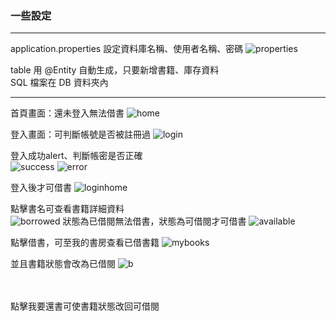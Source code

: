 ### 一些設定
---

application.properties 設定資料庫名稱、使用者名稱、密碼
![properties](https://imgur.com/g52V9fH.png)

table 用 @Entity 自動生成，只要新增書籍、庫存資料  
SQL 檔案在 DB 資料夾內
***
首頁畫面：還未登入無法借書
![home](https://imgur.com/Gw15HP8.png)  

登入畫面：可判斷帳號是否被註冊過
![login](https://imgur.com/lEfbkfn.png)  

登入成功alert、判斷帳密是否正確  
![success](https://imgur.com/NkK4QYw.png)
![error](https://imgur.com/XB11oQ1.png)

登入後才可借書
![loginhome](https://imgur.com/P47LC3M.png)

點擊書名可查看書籍詳細資料  
![borrowed](https://imgur.com/UYufQe1.png)
狀態為已借閱無法借書，狀態為可借閱才可借書 
![available](https://imgur.com/AslWgJd.png)

點擊借書，可至我的書房查看已借書籍
![mybooks](https://imgur.com/Y3Xqkuh.png)

並且書籍狀態會改為已借閱
![b](https://imgur.com/bG5kReB.png)

&emsp;  
&emsp;  
點擊我要還書可使書籍狀態改回可借閱

